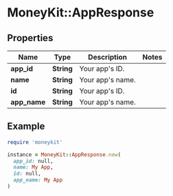 # MoneyKit::AppResponse

## Properties

| Name | Type | Description | Notes |
| ---- | ---- | ----------- | ----- |
| **app_id** | **String** | Your app&#39;s ID. |  |
| **name** | **String** | Your app&#39;s name. |  |
| **id** | **String** | Your app&#39;s ID. |  |
| **app_name** | **String** | Your app&#39;s name. |  |

## Example

```ruby
require 'moneykit'

instance = MoneyKit::AppResponse.new(
  app_id: null,
  name: My App,
  id: null,
  app_name: My App
)
```

